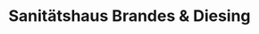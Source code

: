 ---
title: "Sanitätshaus Brandes & Diesing"
url: /hannover/sanitaetshaus-brandes-und-diesing/
shop: Sport
---